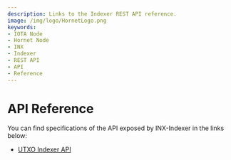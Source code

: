 ```yaml
---
description: Links to the Indexer REST API reference.
image: /img/logo/HornetLogo.png
keywords:
- IOTA Node
- Hornet Node
- INX 
- Indexer
- REST API
- API
- Reference
---
```


# API Reference

You can find specifications of the API exposed by INX-Indexer in the links below:

- [UTXO Indexer API](https://github.com/iotaledger/tips/blob/main/tips/TIP-0026/tip-0026.md)
